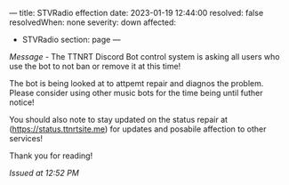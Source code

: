 —
title: STVRadio effection
date: 2023-01-19 12:44:00
resolved: false
resolvedWhen: none
severity: down
affected:
  - STVRadio
section: page
—

*Message* - The TTNRT Discord Bot control system is asking all users who use the bot to not ban or remove it at this time!


The bot is being looked at to attpemt repair and diagnos the problem. Please consider using other music bots for the time being until futher notice!


You should also note to stay updated on the status repair at (https://status.ttnrtsite.me) for updates and posabile affection to other services!


Thank you for reading!

*Issued at 12:52 PM*
